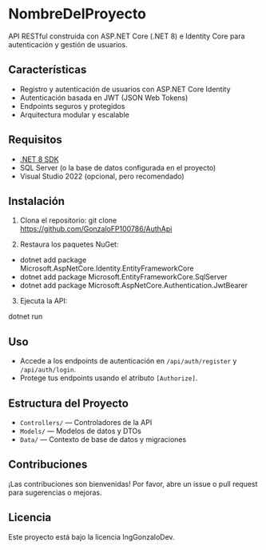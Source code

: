 # NombreDelProyecto

API RESTful construida con ASP.NET Core (.NET 8) e Identity Core para autenticación y gestión de usuarios.

## Características

- Registro y autenticación de usuarios con ASP.NET Core Identity
- Autenticación basada en JWT (JSON Web Tokens)
- Endpoints seguros y protegidos
- Arquitectura modular y escalable

## Requisitos

- [.NET 8 SDK](https://dotnet.microsoft.com/download)
- SQL Server (o la base de datos configurada en el proyecto)
- Visual Studio 2022 (opcional, pero recomendado)

## Instalación

1. Clona el repositorio:
git clone https://github.com/GonzaloFP100786/AuthApi


2. Restaura los paquetes NuGet:
 
- dotnet add package Microsoft.AspNetCore.Identity.EntityFrameworkCore
- dotnet add package Microsoft.EntityFrameworkCore.SqlServer
- dotnet add package Microsoft.AspNetCore.Authentication.JwtBearer

3. Ejecuta la API:

dotnet run

## Uso

- Accede a los endpoints de autenticación en `/api/auth/register` y `/api/auth/login`.
- Protege tus endpoints usando el atributo `[Authorize]`.

## Estructura del Proyecto

- `Controllers/` — Controladores de la API
- `Models/` — Modelos de datos y DTOs
- `Data/` — Contexto de base de datos y migraciones

## Contribuciones

¡Las contribuciones son bienvenidas! Por favor, abre un issue o pull request para sugerencias o mejoras.

## Licencia

Este proyecto está bajo la licencia IngGonzaloDev.
